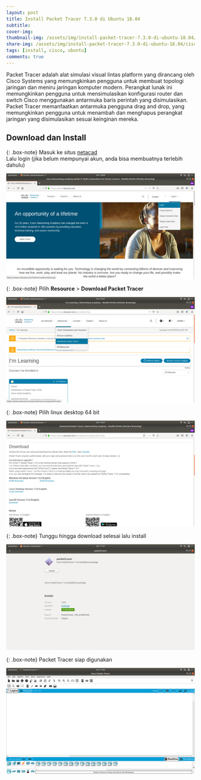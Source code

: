 ```yaml
---
layout: post
title: Install Packet Tracer 7.3.0 di Ubuntu 18.04
subtitle: 
cover-img: 
thumbnail-img: /assets/img/install-packet-tracer-7.3.0-di-ubuntu-18.04/cisco.png
share-img: /assets/img/install-packet-tracer-7.3.0-di-ubuntu-18.04/cisco.png
tags: [install, cisco, ubuntu]
comments: true
---
```


Packet Tracer adalah alat simulasi visual lintas platform yang dirancang oleh Cisco Systems yang memungkinkan pengguna untuk membuat topologi jaringan dan meniru jaringan komputer modern. Perangkat lunak ini memungkinkan pengguna untuk mensimulasikan konfigurasi router dan switch Cisco menggunakan antarmuka baris perintah yang disimulasikan. Packet Tracer memanfaatkan antarmuka pengguna drag and drop, yang memungkinkan pengguna untuk menambah dan menghapus perangkat jaringan yang disimulasikan sesuai keinginan mereka.

## Download dan Install

{: .box-note}
Masuk ke situs [netacad](https://www.netacad.com/)  
Lalu login (jika belum mempunyai akun, anda bisa membuatnya terlebih dahulu)

![install-cisco-1](/assets/img/install-packet-tracer-7.3.0-di-ubuntu-18.04/install-cisco-1.png)

{: .box-note}
Pilih **Resource** > **Download Packet Tracer**

![install-cisco-2](/assets/img/install-packet-tracer-7.3.0-di-ubuntu-18.04/install-cisco-2.png)

{: .box-note}
Pilih linux desktop 64 bit

![install-cisco-3](/assets/img/install-packet-tracer-7.3.0-di-ubuntu-18.04/install-cisco-3.png)

{: .box-note}
Tunggu hingga download selesai lalu install

![install-cisco-4](/assets/img/install-packet-tracer-7.3.0-di-ubuntu-18.04/install-cisco-4.png)

{: .box-note}
Packet Tracer siap digunakan

![install-cisco-5](/assets/img/install-packet-tracer-7.3.0-di-ubuntu-18.04/install-cisco-5.png)

